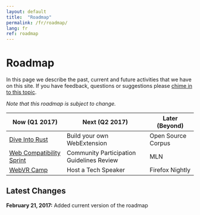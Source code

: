 ```yaml
---
layout: default
title:  "Roadmap"
permalink: /fr/roadmap/
lang: fr
ref: roadmap
---
```


# Roadmap

In this page we describe the past, current and future activities that we have on this site. If you have feedback, questions or suggestions please [chime in to this topic](https://discourse.mozilla-community.org/t/activate-mozilla-roadmap/10068).

*Note that this roadmap is subject to change.*

| Now (Q1 2017)  | Next (Q2 2017)   | Later (Beyond) |
| --- | --- | --- |
| [Dive Into Rust](/fr/rust-hack/) | Build your own WebExtension | Open Source Corpus |
| [Web Compatibility Sprint](/fr/webcompat-sprint/) | Community Participation Guidelines Review | MLN |
| [WebVR Camp](/fr/webvr-camp/) | Host a Tech Speaker | Firefox Nightly |

Latest Changes
---

**February 21, 2017:** Added current version of the roadmap
